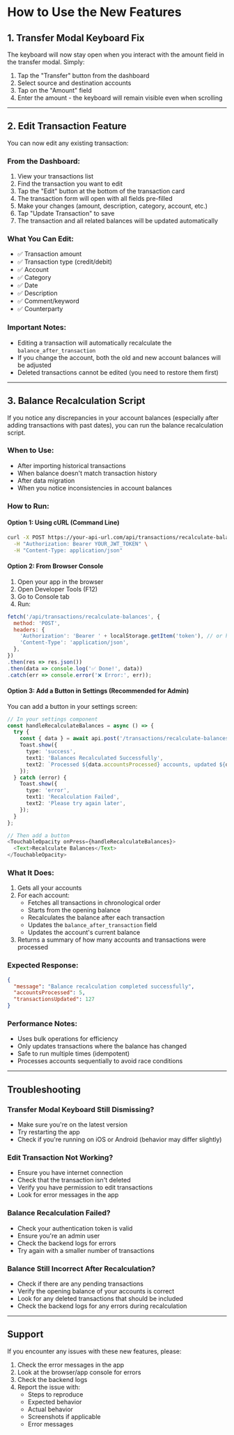 # How to Use the New Features

## 1. Transfer Modal Keyboard Fix

The keyboard will now stay open when you interact with the amount field in the transfer modal. Simply:

1. Tap the "Transfer" button from the dashboard
2. Select source and destination accounts
3. Tap on the "Amount" field
4. Enter the amount - the keyboard will remain visible even when scrolling

---

## 2. Edit Transaction Feature

You can now edit any existing transaction:

### From the Dashboard:

1. View your transactions list
2. Find the transaction you want to edit
3. Tap the "Edit" button at the bottom of the transaction card
4. The transaction form will open with all fields pre-filled
5. Make your changes (amount, description, category, account, etc.)
6. Tap "Update Transaction" to save
7. The transaction and all related balances will be updated automatically

### What You Can Edit:
- ✅ Transaction amount
- ✅ Transaction type (credit/debit)
- ✅ Account
- ✅ Category
- ✅ Date
- ✅ Description
- ✅ Comment/keyword
- ✅ Counterparty

### Important Notes:
- Editing a transaction will automatically recalculate the `balance_after_transaction`
- If you change the account, both the old and new account balances will be adjusted
- Deleted transactions cannot be edited (you need to restore them first)

---

## 3. Balance Recalculation Script

If you notice any discrepancies in your account balances (especially after adding transactions with past dates), you can run the balance recalculation script.

### When to Use:
- After importing historical transactions
- When balance doesn't match transaction history
- After data migration
- When you notice inconsistencies in account balances

### How to Run:

#### Option 1: Using cURL (Command Line)

```bash
curl -X POST https://your-api-url.com/api/transactions/recalculate-balances \
  -H "Authorization: Bearer YOUR_JWT_TOKEN" \
  -H "Content-Type: application/json"
```

#### Option 2: From Browser Console

1. Open your app in the browser
2. Open Developer Tools (F12)
3. Go to Console tab
4. Run:

```javascript
fetch('/api/transactions/recalculate-balances', {
  method: 'POST',
  headers: {
    'Authorization': 'Bearer ' + localStorage.getItem('token'), // or however you store the token
    'Content-Type': 'application/json',
  },
})
.then(res => res.json())
.then(data => console.log('✅ Done!', data))
.catch(err => console.error('❌ Error:', err));
```

#### Option 3: Add a Button in Settings (Recommended for Admin)

You can add a button in your settings screen:

```typescript
// In your settings component
const handleRecalculateBalances = async () => {
  try {
    const { data } = await api.post('/transactions/recalculate-balances');
    Toast.show({
      type: 'success',
      text1: 'Balances Recalculated Successfully',
      text2: `Processed ${data.accountsProcessed} accounts, updated ${data.transactionsUpdated} transactions`,
    });
  } catch (error) {
    Toast.show({
      type: 'error',
      text1: 'Recalculation Failed',
      text2: 'Please try again later',
    });
  }
};

// Then add a button
<TouchableOpacity onPress={handleRecalculateBalances}>
  <Text>Recalculate Balances</Text>
</TouchableOpacity>
```

### What It Does:
1. Gets all your accounts
2. For each account:
   - Fetches all transactions in chronological order
   - Starts from the opening balance
   - Recalculates the balance after each transaction
   - Updates the `balance_after_transaction` field
   - Updates the account's current balance
3. Returns a summary of how many accounts and transactions were processed

### Expected Response:

```json
{
  "message": "Balance recalculation completed successfully",
  "accountsProcessed": 5,
  "transactionsUpdated": 127
}
```

### Performance Notes:
- Uses bulk operations for efficiency
- Only updates transactions where the balance has changed
- Safe to run multiple times (idempotent)
- Processes accounts sequentially to avoid race conditions

---

## Troubleshooting

### Transfer Modal Keyboard Still Dismissing?
- Make sure you're on the latest version
- Try restarting the app
- Check if you're running on iOS or Android (behavior may differ slightly)

### Edit Transaction Not Working?
- Ensure you have internet connection
- Check that the transaction isn't deleted
- Verify you have permission to edit transactions
- Look for error messages in the app

### Balance Recalculation Failed?
- Check your authentication token is valid
- Ensure you're an admin user
- Check the backend logs for errors
- Try again with a smaller number of transactions

### Balance Still Incorrect After Recalculation?
- Check if there are any pending transactions
- Verify the opening balance of your accounts is correct
- Look for any deleted transactions that should be included
- Check the backend logs for any errors during recalculation

---

## Support

If you encounter any issues with these new features, please:

1. Check the error messages in the app
2. Look at the browser/app console for errors
3. Check the backend logs
4. Report the issue with:
   - Steps to reproduce
   - Expected behavior
   - Actual behavior
   - Screenshots if applicable
   - Error messages
